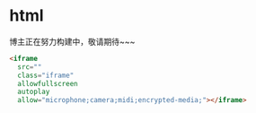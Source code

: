 # html

博主正在努力构建中，敬请期待~~~

```html
<iframe
  src=""
  class="iframe"
  allowfullscreen
  autoplay
  allow="microphone;camera;midi;encrypted-media;"></iframe>
```
